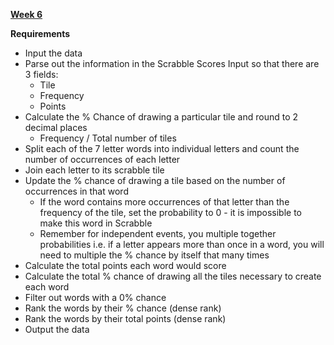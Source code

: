 [**Week 6**](https://preppindata.blogspot.com/2022/02/2022-week-6-7-letter-scrabble-words.html)

**Requirements**

- Input the data
- Parse out the information in the Scrabble Scores Input so that there are 3 fields:
   - Tile
   - Frequency
   - Points
- Calculate the % Chance of drawing a particular tile and round to 2 decimal places
   - Frequency / Total number of tiles
- Split each of the 7 letter words into individual letters and count the number of occurrences of each letter
- Join each letter to its scrabble tile 
- Update the % chance of drawing a tile based on the number of occurrences in that word
   - If the word contains more occurrences of that letter than the frequency of the tile, set the probability to 0 - it is impossible to make this word in Scrabble
   - Remember for independent events, you multiple together probabilities i.e. if a letter appears more than once in a word, you will need to multiple the % chance by itself that many times
- Calculate the total points each word would score
- Calculate the total % chance of drawing all the tiles necessary to create each word
- Filter out words with a 0% chance
- Rank the words by their % chance (dense rank)
- Rank the words by their total points (dense rank)
- Output the data